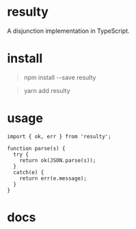 # resulty

A disjunction implementation in TypeScript.

# install

> npm install --save resulty

> yarn add resulty

# usage

    import { ok, err } from 'resulty';

    function parse(s) {
      try {
        return ok(JSON.parse(s));
      }
      catch(e) {
        return err(e.message);
      }
    }

# docs
